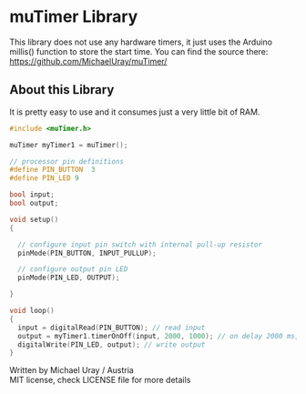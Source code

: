 # muTimer Library #

This library does not use any hardware timers, it just uses the Arduino millis() function to store the start time.
You can find the source there: https://github.com/MichaelUray/muTimer/

## About this Library ##

It is pretty easy to use and it consumes just a very little bit of RAM.

```cpp
#include <muTimer.h>

muTimer myTimer1 = muTimer();

// processor pin definitions
#define PIN_BUTTON  3
#define PIN_LED 9

bool input;
bool output;

void setup()
{

  // configure input pin switch with internal pull-up resistor
  pinMode(PIN_BUTTON, INPUT_PULLUP);

  // configure output pin LED
  pinMode(PIN_LED, OUTPUT);

}

void loop()
{
  input = digitalRead(PIN_BUTTON); // read input
  output = myTimer1.timerOnOff(input, 2000, 1000); // on delay 2000 ms, off delay 1000 ms
  digitalWrite(PIN_LED, output); // write output
}
```

Written by Michael Uray / Austria\
MIT license, check LICENSE file for more details
